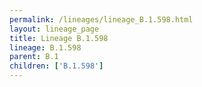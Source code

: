 ```yaml
---
permalink: /lineages/lineage_B.1.598.html
layout: lineage_page
title: Lineage B.1.598
lineage: B.1.598
parent: B.1
children: ['B.1.598']
---
```


